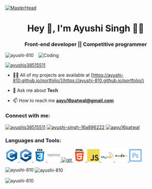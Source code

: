 [![MasterHead](https://i.pinimg.com/originals/77/ca/a3/77caa32884d735d439ade45ba37feaf2.gif)](https://ayushi-810.github.io/portfolio/)
<h1 align="center">Hey 👋, I'm Ayushi Singh 👩🏻</h1>
<h3 align="center">Front-end developer || Competitive programmer</h3>
<img align="right" alt="Coding" width="400" src="https://miro.medium.com/max/1400/1*qdAW1TjCN57h1lbuuzvchg.gif">

<p align="left"> <img src="https://komarev.com/ghpvc/?username=ayushi-810&label=Profile%20views&color=0e75b6&style=flat" alt="ayushi-810" /> </p>



<p align="left"> <a href="https://twitter.com/ayushis38515511" target="blank"><img src="https://img.shields.io/twitter/follow/ayushis38515511?logo=twitter&style=for-the-badge" alt="ayushis38515511" /></a> </p>

- 👨‍💻 All of my projects are available at [https://ayushi-810.github.io/portfolio/](https://ayushi-810.github.io/portfolio/)

- 💬 Ask me about **Tech**

- 📫 How to reach me **aayu16patwal@gmail.com**

<h3 align="left">Connect with me:</h3>
<p align="left">
<a href="https://twitter.com/ayushis38515511" target="blank"><img align="center" src="https://raw.githubusercontent.com/rahuldkjain/github-profile-readme-generator/master/src/images/icons/Social/twitter.svg" alt="ayushis38515511" height="30" width="40" /></a>
<a href="https://linkedin.com/in/ayushi-singh-16a896222" target="blank"><img align="center" src="https://raw.githubusercontent.com/rahuldkjain/github-profile-readme-generator/master/src/images/icons/Social/linked-in-alt.svg" alt="ayushi-singh-16a896222" height="30" width="40" /></a>
<a href="https://www.hackerrank.com/aayu16patwal" target="blank"><img align="center" src="https://raw.githubusercontent.com/rahuldkjain/github-profile-readme-generator/master/src/images/icons/Social/hackerrank.svg" alt="aayu16patwal" height="30" width="40" /></a>
</p>

<h3 align="left">Languages and Tools:</h3>
<p align="left"> <a href="https://www.cprogramming.com/" target="_blank" rel="noreferrer"> <img src="https://raw.githubusercontent.com/devicons/devicon/master/icons/c/c-original.svg" alt="c" width="40" height="40"/> </a> <a href="https://www.w3schools.com/cpp/" target="_blank" rel="noreferrer"> <img src="https://raw.githubusercontent.com/devicons/devicon/master/icons/cplusplus/cplusplus-original.svg" alt="cplusplus" width="40" height="40"/> </a> <a href="https://www.w3schools.com/css/" target="_blank" rel="noreferrer"> <img src="https://raw.githubusercontent.com/devicons/devicon/master/icons/css3/css3-original-wordmark.svg" alt="css3" width="40" height="40"/> </a> <a href="https://expressjs.com" target="_blank" rel="noreferrer"> <img src="https://raw.githubusercontent.com/devicons/devicon/master/icons/express/express-original-wordmark.svg" alt="express" width="40" height="40"/> </a> <a href="https://git-scm.com/" target="_blank" rel="noreferrer"> <img src="https://www.vectorlogo.zone/logos/git-scm/git-scm-icon.svg" alt="git" width="40" height="40"/> </a> <a href="https://www.w3.org/html/" target="_blank" rel="noreferrer"> <img src="https://raw.githubusercontent.com/devicons/devicon/master/icons/html5/html5-original-wordmark.svg" alt="html5" width="40" height="40"/> </a> <a href="https://developer.mozilla.org/en-US/docs/Web/JavaScript" target="_blank" rel="noreferrer"> <img src="https://raw.githubusercontent.com/devicons/devicon/master/icons/javascript/javascript-original.svg" alt="javascript" width="40" height="40"/> </a> <a href="https://www.mysql.com/" target="_blank" rel="noreferrer"> <img src="https://raw.githubusercontent.com/devicons/devicon/master/icons/mysql/mysql-original-wordmark.svg" alt="mysql" width="40" height="40"/> </a> <a href="https://nodejs.org" target="_blank" rel="noreferrer"> <img src="https://raw.githubusercontent.com/devicons/devicon/master/icons/nodejs/nodejs-original-wordmark.svg" alt="nodejs" width="40" height="40"/> </a> <a href="https://www.photoshop.com/en" target="_blank" rel="noreferrer"> <img src="https://raw.githubusercontent.com/devicons/devicon/master/icons/photoshop/photoshop-line.svg" alt="photoshop" width="40" height="40"/> </a> </p>

<p><img align="left" src="https://github-readme-stats.vercel.app/api/top-langs?username=ayushi-810&show_icons=true&locale=en&layout=compact" alt="ayushi-810" /></p>

<p>&nbsp;<img align="center" src="https://github-readme-stats.vercel.app/api?username=ayushi-810&show_icons=true&locale=en" alt="ayushi-810" /></p>

<p><img align="center" src="https://github-readme-streak-stats.herokuapp.com/?user=ayushi-810&" alt="ayushi-810" /></p>
